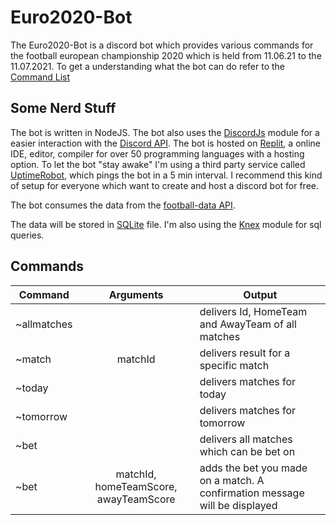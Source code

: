 # Euro2020-Bot
The Euro2020-Bot is a discord bot which provides various commands for the football european championship 2020 which is held from 11.06.21 to the 11.07.2021. 
To get a understanding what the bot can do refer to the [Command List](#commands)

## Some Nerd Stuff
The bot is written in NodeJS. The bot also uses the [DiscordJs](https://discord.js.org/#/) module for a easier interaction with the [Discord API](https://discord.com/developers/docs/intro).
The bot is hosted on [Replit](https://replit.com/), a online IDE, editor, compiler for over 50 programming languages with a hosting option. 
To let the bot "stay awake" I'm using a third party service called [UptimeRobot](https://uptimerobot.com/), which pings the bot in a 5 min interval.
I recommend this kind of setup for everyone which want to create and host a discord bot for free.

The bot consumes the data from the [football-data API](https://www.football-data.org/).

The data will be stored in  [SQLite](https://www.sqlite.org/index.html) file. I'm also using the [Knex](https://knexjs.org/) module for sql queries. 

## Commands

| Command     | Arguments                            | Output                                                                     | 
|-------------|:------------------------------------:| ---------------------------------------------------------------------------|
|~allmatches  |                                      | delivers Id, HomeTeam and AwayTeam of all matches                          |
|~match       | matchId                              | delivers result for a specific match                                       |
|~today       |                                      | delivers matches for today                                                 |
|~tomorrow    |                                      | delivers matches for tomorrow                                              |
|~bet         |                                      | delivers all matches which can be bet on                                   |
|~bet         | matchId, homeTeamScore, awayTeamScore| adds the bet you made on a match. A confirmation message will be displayed |

